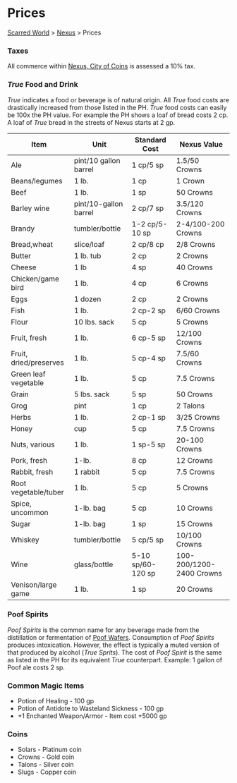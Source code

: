 # Prices 
[Scarred World](./scarred-world.md) > [Nexus](./city.md) > Prices

### Taxes
All commerce within [Nexus, City of Coins](./city.md) is assessed a 10% tax.

### *True* Food and Drink
*True* indicates a food or beverage is of natural origin.
All *True* food costs are drastically increased from those listed in the PH. *True* food costs can easily be 100x the PH value. For example the PH shows a loaf of bread costs 2 cp. A loaf of *True* bread in the streets of Nexus starts at 2 gp.

| Item                  | Unit                  | Standard Cost     | Nexus Value              |
|-----------------------|-----------------------|-------------------|--------------------------|
| Ale                   | pint/10 gallon barrel | 1 cp/5 sp         | 1.5/50 Crowns            |
| Beans/legumes         | 1 lb.                 | 1 cp              | 1 Crown                  |
| Beef                  | 1 lb.                 | 1 sp              | 50 Crowns                |
| Barley wine           | pint/10-gallon barrel | 2 cp/7 sp         | 3.5/120 Crowns           |
| Brandy                | tumbler/bottle        | 1-2 cp/5-10 sp    | 2-4/100-200 Crowns       |
| Bread,wheat           | slice/loaf            | 2 cp/8 cp         | 2/8 Crowns               |
| Butter                | 1 lb. tub             | 2 cp              | 2 Crowns                 |
| Cheese                | 1 lb                  | 4 sp              | 40 Crowns                |
| Chicken/game bird     | 1 lb.                 | 4 cp              | 6 Crowns                 |
| Eggs                  | 1 dozen               | 2 cp              | 2 Crowns                 |
| Fish                  | 1 lb.                 | 2 cp-2 sp         | 6/60 Crowns              |
| Flour                 | 10 lbs. sack          | 5 cp              | 5 Crowns                 |
| Fruit, fresh          | 1 lb.                 | 6 cp-5 sp         | 12/100 Crowns            |
| Fruit, dried/preserves | 1 lb.                 | 5 cp-4 sp         | 7.5/60 Crowns            |
| Green leaf vegetable  | 1 lb.                 | 5 cp              | 7.5 Crowns               |
| Grain                 | 5 lbs. sack           | 5 sp              | 50 Crowns                |
| Grog                  | pint                  | 1 cp              | 2 Talons                 |
| Herbs                 | 1 lb.                 | 2 cp-1 sp         | 3/25 Crowns              |
| Honey                 | cup                   | 5 cp              | 7.5 Crowns               |
| Nuts, various         | 1 lb.                 | 1 sp-5 sp         | 20-100 Crowns            |
| Pork, fresh           | 1-lb.                 | 8 cp              | 12 Crowns                |
| Rabbit, fresh         | 1 rabbit              | 5 cp              | 7.5 Crowns               |
| Root vegetable/tuber  | 1 lb.                 | 5 cp              | 5 Crowns                 |
| Spice, uncommon       | 1-lb. bag             | 5 cp              | 10 Crowns                |
| Sugar                 | 1-lb. bag             | 1 sp              | 15 Crowns                |
| Whiskey               | tumbler/bottle        | 5 cp/5 sp         | 10/100 Crowns            |
| Wine                  | glass/bottle          | 5-10 sp/60-120 sp | 100-200/1200-2400 Crowns |
| Venison/large game    | 1 lb.                 | 1 sp              | 20 Crowns                |

### Poof Spirits
*Poof Spirits* is the common name for any beverage made from the distillation or fermentation of [Poof Wafers](./poof.md). Consumption of *Poof Spirits* produces intoxication. However, the effect is typically a muted version of that produced by alcohol (*True Sprits*). The cost of *Poof Spirit* is the same as listed in the PH for its equivalent *True* counterpart. Example: 1 gallon of Poof ale costs 2 sp.

### Common Magic Items
* Potion of Healing - 100 gp
* Potion of Antidote to Wasteland Sickness - 100 gp
* +1 Enchanted Weapon/Armor - Item cost +5000 gp

### Coins
* Solars - Platinum coin
* Crowns - Gold coin
* Talons - Silver coin
* Slugs - Copper coin
